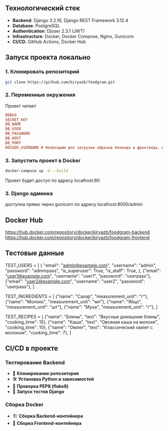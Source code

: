 ## **Технологический стек**
- **Backend**: Django 3.2.16, Django REST Framework 3.12.4
- **Database**: PostgreSQL
- **Authentication**: Djoser 2.3.1 (JWT)
- **Infrastructure**: Docker, Docker Compose, Nginx, Gunicorn
- **CI/CD**: GitHub Actions, Docker Hub


## **Запуск проекта локально**

### **1. Клонировать репозиторий**
```sh
git clone https://github.com/kiryazb/foodgram.git
```
### **2. Переменные окружения**
Проект читает
```ini
DEBUG
SECRET_KEY
DB_NAME
DB_USER
DB_PASSWORD
DB_HOST
DB_PORT
DOCKER_USERNAME # Необходим для загрузки образов бекенда и фронтенда, можно указать мой (kiryazb)
```
### **3. Запустить проект в Docker**
```sh
docker-compose up -d --build
```
Проект будет доступ по адресу localhost:80
### **3. Django админка**
доступна прямо через gunicorn по адресу localhost:8000/admin

## **Docker Hub**
https://hub.docker.com/repository/docker/kiryazb/foodgram-backend
https://hub.docker.com/repository/docker/kiryazb/foodgram-frontend

## **Тестовые данные**
TEST_USERS = [
    {
        "email": "admin@example.com",
        "username": "admin",
        "password": "adminpass",
        "is_superuser": True,
        "is_staff": True,
    },
    {"email": "user1@example.com", "username": "user1", "password": "userpass"},
    {"email": "user2@example.com", "username": "user2", "password": "userpass"},
]

TEST_INGREDIENTS = [
    {"name": "Сахар", "measurement_unit": "г"},
    {"name": "Молоко", "measurement_unit": "мл"},
    {"name": "Яйцо", "measurement_unit": "шт"},
    {"name": "Мука", "measurement_unit": "г"},
]

TEST_RECIPES = [
    {"name": "Блины", "text": "Вкусные домашние блины", "cooking_time": 15},
    {"name": "Каша", "text": "Овсяная каша на молоке", "cooking_time": 10},
    {"name": "Омлет", "text": "Классический омлет с молоком", "cooking_time": 7},
]

## **CI/CD в проекте**

### **Тестирование Backend**
- 🔄 **Клонирование репозитория**
- 🛠 **Установка Python и зависимостей**
- 📏 **Проверка PEP8 (flake8)**
- 🧪 **Запуск тестов Django**

### **Сборка Docker**
- 🏗 **Сборка Backend-контейнера**
- 🎨 **Сборка Frontend-контейнера**
